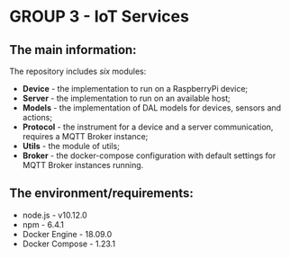 # GROUP 3 - IoT Services

## The main information:

The repository includes _six_ modules:
* **Device** - the implementation to run on a RaspberryPi device;
* **Server** - the implementation to run on an available host;
* **Models** - the implementation of DAL models for devices, sensors and actions;
* **Protocol** - the instrument for a device and a server communication, requires a MQTT Broker instance;
* **Utils** - the module of utils;
* **Broker** - the docker-compose configuration with default settings for MQTT Broker instances running.

## The environment/requirements:

* node.js - v10.12.0
* npm - 6.4.1
* Docker Engine - 18.09.0
* Docker Compose - 1.23.1
